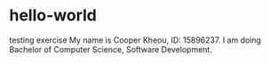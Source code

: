 # hello-world
testing exercise
My name is Cooper Kheou, ID: 15896237. 
I am doing Bachelor of Computer Science, Software Development.
